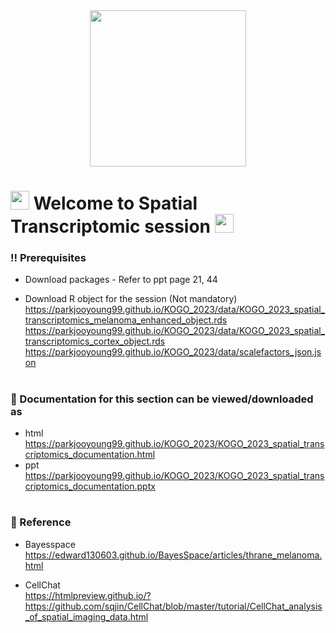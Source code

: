 <div id="header" align="center">
  <img src="https://media.giphy.com/media/VekcnHOwOI5So/giphy.gif" width="250"/>
</div>

<h1>
  <img src="https://media.giphy.com/media/hvRJCLFzcasrR4ia7z/giphy.gif" width="30px"/>
   Welcome to Spatial Transcriptomic session 
  <img src="https://media.giphy.com/media/hvRJCLFzcasrR4ia7z/giphy.gif" width="30px"/>
</h1>


### :bangbang: Prerequisites 

* Download packages - Refer to ppt page 21, 44

* Download R object for the session (Not mandatory)  
  https://parkjooyoung99.github.io/KOGO_2023/data/KOGO_2023_spatial_transcriptomics_melanoma_enhanced_object.rds
  https://parkjooyoung99.github.io/KOGO_2023/data/KOGO_2023_spatial_transcriptomics_cortex_object.rds
  https://parkjooyoung99.github.io/KOGO_2023/data/scalefactors_json.json
  

<h1>
  
</h1>


### :orange_book: Documentation for this section can be viewed/downloaded as
* html  
  https://parkjooyoung99.github.io/KOGO_2023/KOGO_2023_spatial_transcriptomics_documentation.html
* ppt  
  https://parkjooyoung99.github.io/KOGO_2023/KOGO_2023_spatial_transcriptomics_documentation.pptx
  
<h1>
  
</h1>
  
### :green_book: Reference   
 * Bayesspace  
  https://edward130603.github.io/BayesSpace/articles/thrane_melanoma.html
 
 * CellChat  
  https://htmlpreview.github.io/?https://github.com/sqjin/CellChat/blob/master/tutorial/CellChat_analysis_of_spatial_imaging_data.html

